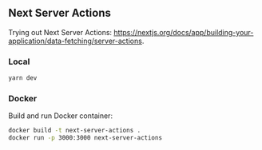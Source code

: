## Next Server Actions

Trying out Next Server Actions: https://nextjs.org/docs/app/building-your-application/data-fetching/server-actions.

### Local

```bash
yarn dev
```

### Docker

Build and run Docker container:

```sh
docker build -t next-server-actions .
docker run -p 3000:3000 next-server-actions
```
